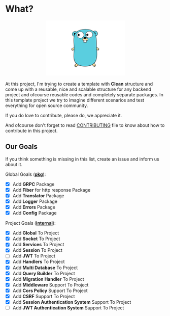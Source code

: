 # What?

<p align="center">
<img src="images/golang.png"></img>
</p>

At this project, I'm trying to create a template with **Clean** structure and come up with a reusable, nice and scalable structure for any backend project and ofcourse reusable codes and completely separate packages. In this template project we try to imagine different scenarios and test everything for open source community.

If you do love to contribute, please do, we appreciate it.

And ofcourse don't forget to read [CONTRIBUTING](/CONTRIBUTING.md) file to know about how to contribute in this project.

## Our Goals

If you think something is missing in this list, create an issue and inform us about it.

Global Goals ([<ins>**pkg**</ins>](./pkg)):
- [X] Add **GRPC** Package
- [X] Add **Fiber** for http response Package
- [x] Add **Translator** Package
- [x] Add **Logger** Package
- [x] Add **Errors** Package
- [x] Add **Config** Package

Project Goals ([<ins>**internal**</ins>](./internal)):
- [X] Add **Global** To Project
- [X] Add **Socket** To Project
- [X] Add **Services** To Project
- [X] Add **Session** To Project
- [ ] Add **JWT** To Project
- [X] Add **Handlers** To Project
- [X] Add **Multi Database** To Project
- [X] Add **Query Builder** To Project
- [X] Add **Migration Handler** To Project
- [X] Add **Middleware** Support To Project
- [X] Add **Cors Policy** Support To Project
- [X] Add **CSRF** Support To Project
- [X] Add **Session Authentication System** Support To Project
- [ ] Add **JWT Authentication System** Support To Project